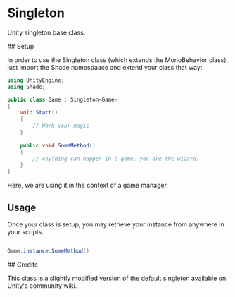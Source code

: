 # Singleton

Unity singleton base class.

## Setup

In order to use the Singleton class (which extends the MonoBehavior class), just import the Shade namespaace and extend your class that way:

```csharp
using UnityEngine;
using Shade;

public class Game : Singleton<Game>
{
    void Start()
    {
        // Work your magic
    }
    
    public void SomeMethod()
    {
        // Anything can happen in a game, you are the wizard.
    }
}
```

Here, we are using it in the context of a game manager.

## Usage

Once your class is setup, you may retrieve your instance from anywhere in your scripts.

```csharp

Game.instance.SomeMethod()
```

## Credits

This class is a slightly modified version of the default singleton available on Unity's community wiki.
